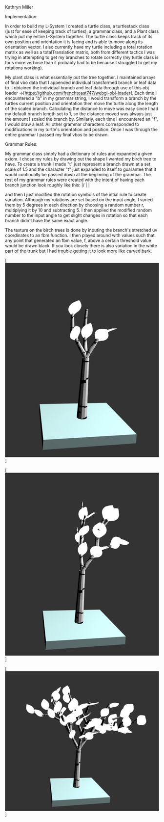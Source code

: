 Kathryn Miller

Implementation:

In order to build my L-System I created a turtle class, a turtlestack class (just for ease of keeping track of turtles), a grammar class, and a Plant class which put my entire L-System together. The turtle class keeps track of its own position and orientation it is facing and is able to move along its orientation vector. I also currently have my turtle including a total rotation matrix as well as a totalTranslation matrix, both from different tactics I was trying in attempting to get my branches to rotate correctly (my turtle class is thus more verbose than it probably had to be because I struggled to get my rotations working). 

My plant class is what essentially put the tree together. I maintained arrays of final vbo data that I appended individual transformed branch or leaf data to. I obtained the individual branch and leaf data through use of this obj loader ->[https://github.com/frenchtoast747/webgl-obj-loader]. Each time I encountered a "b" in my grammar string, I would transform a branch by the turtles current position and orientation then move the turtle along the length of the scaled branch. Calculating the distance to move was easy since I had my default branch length set to 1, so the distance moved was always just the amount I scaled the branch by. Similarly, each time I encountered an "f", I would draw a leaf. All other grammar characters corresponded to modifications in my turtle's orientation and position. Once I was through the entire grammar I passed my final vbos to be drawn.

Grammar Rules: 

My grammar class simply had a dictionary of rules and expanded a given axiom. I chose my rules by drawing out the shape I wanted my birch tree to have. To create a trunk I made "t" just represent a branch drawn at a set scale of 1.5 and the character "t" just expanded to itself to guarantee that it would continually be passed down at the beginning of the grammar. The rest of my grammar rules were created with the intent of having each branch junction look roughly like this:
		|/
	   \|
		|

and then I just modified the rotation symbols of the intial rule to create variation. Although my rotations are set based on the input angle, I varied them by 5 degrees in each direction by choosing a random number r, multiplying it by 10 and subtracting 5. I then applied the modified random number to the input angle to get slight changes in rotation so that each branch didn't have the same exact angle.


The texture on the birch trees is done by inputing the branch's stretched uv coordinates to an fbm function. I then played around with values such that any point that generated an fbm value, f, above a certain threshold value would be drawn black. If you look closely there is also variation in the white part of the trunk but I had trouble getting it to look more like carved bark.

[![](tree1.png)]

[![](tree2.png)]

[![](tree3.png)]
